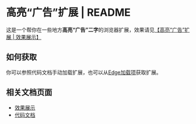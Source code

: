 # 高亮“广告”扩展 | README
这是一个帮你在一些地方**高亮“广告”二字**的浏览器扩展，效果请见[【高亮“广告”扩展 | 效果展示】](https://duckduckstudio.github.io/highlight-ad-extension/#/effect)

## 如何获取
你可以参照代码文档手动加载扩展，也可以从[Edge加载项](https://microsoftedge.microsoft.com/addons/detail/%E9%AB%98%E4%BA%AE%E2%80%9C%E5%B9%BF%E5%91%8A%E2%80%9D/ogpplfibejcooaoooohiphklgfoabhie)获取扩展。  

## 相关文档页面
- [效果展示](https://duckduckstudio.github.io/highlight-ad-extension/#/effect)
- [代码文档](https://duckduckstudio.github.io/highlight-ad-extension/#/code)
